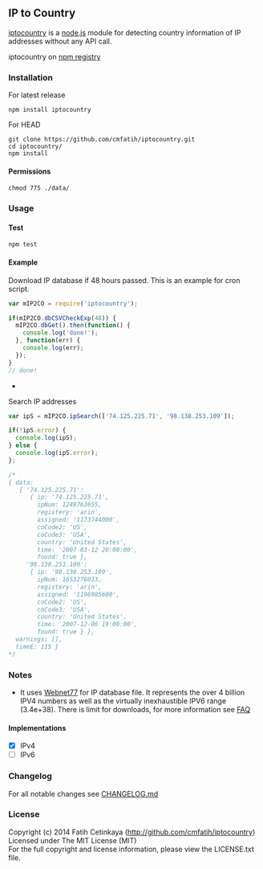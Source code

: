 ## IP to Country

[iptocountry](http://github.com/cmfatih/iptocountry) is a [node.js](http://nodejs.org) 
module for detecting country information of IP addresses without any API call.

iptocountry on [npm registry](http://npmjs.org/package/iptocountry)  

### Installation

For latest release
```
npm install iptocountry
```

For HEAD
```
git clone https://github.com/cmfatih/iptocountry.git
cd iptocountry/
npm install
```

#### Permissions

```
chmod 775 ./data/
```

### Usage

#### Test
```
npm test
```

#### Example

Download IP database if 48 hours passed. This is an example for cron script.
```javascript
var mIP2CO = require('iptocountry');

if(mIP2CO.dbCSVCheckExp(48)) {
  mIP2CO.dbGet().then(function() {
    console.log('done!');
  }, function(err) {
    console.log(err);
  });
}
// done!
```

-

Search IP addresses
```javascript
var ipS = mIP2CO.ipSearch(['74.125.225.71', '98.138.253.109']);

if(!ipS.error) {
  console.log(ipS);
} else {
  console.log(ipS.error);
};

/*
{ data:
   { '74.125.225.71':
      { ip: '74.125.225.71',
        ipNum: 1249763655,
        registery: 'arin',
        assigned: '1173744000',
        coCode2: 'US',
        coCode3: 'USA',
        country: 'United States',
        time: '2007-03-12 20:00:00',
        found: true },
     '98.138.253.109':
      { ip: '98.138.253.109',
        ipNum: 1653276013,
        registery: 'arin',
        assigned: '1196985600',
        coCode2: 'US',
        coCode3: 'USA',
        country: 'United States',
        time: '2007-12-06 19:00:00',
        found: true } },
  warnings: [],
  timeE: 115 }
*/
```

### Notes

* It uses [Webnet77](http://software77.net/geo-ip/) for IP database file. It represents 
the over 4 billion IPV4 numbers as well as the virtually inexhaustible IPV6 range (3.4e+38).
There is limit for downloads, for more information see [FAQ](http://software77.net/faq.html)

#### Implementations

* [x] IPv4
* [ ] IPv6

### Changelog

For all notable changes see [CHANGELOG.md](https://github.com/cmfatih/iptocountry/blob/master/CHANGELOG.md)

### License

Copyright (c) 2014 Fatih Cetinkaya (http://github.com/cmfatih/iptocountry)  
Licensed under The MIT License (MIT)  
For the full copyright and license information, please view the LICENSE.txt file.